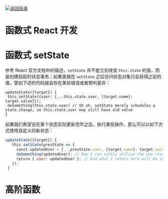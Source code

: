 [![返回目录](https://parg.co/UY3)](https://parg.co/U0I)

# 函数式 React 开发

# 函数式 setState

参考 React 官方文档中的描述，`setState` 并不是立刻改变 `this.state` 的值，而是创建挂起的状态事务；如果直接在 `setState` 之后访问状态对象只会获得之前的值。譬如下述的代码就会存在某些错误或者预判差异：

```
updateState({target}) {
 this.setState({user: {...this.state.user, [target.name]: target.value}});
 doSomething(this.state.user) // Uh oh, setState merely schedules a state change, so this.state.user may still have old value
}
```

如果我们希望去在某个状态实际更新完毕之后，执行某些操作，那么可以以如下方式使用自定义的新状态：

```js
updateState({target}) {
   this.setState(prevState => {
     const updatedUser = {...prevState.user, [target.name]: target.value}; // use previous value in state to build new state...
     doSomething(updatedUser); // Now I can safely utilize the new state I've created to call other funcs...
     return { user: updatedUser }; // And what I return here will be set as the new state
   });
 }
```

# 高阶函数
